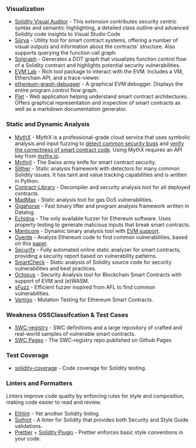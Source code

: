 ### Visualization

- [Solidity Visual Auditor](https://marketplace.visualstudio.com/items?itemName=tintinweb.solidity-visual-auditor)
  \- This extension contributes security centric syntax and semantic highlighting, a detailed class
  outline and advanced Solidity code insights to Visual Studio Code
- [Sūrya](https://github.com/ConsenSys/surya) - Utility tool for smart contract systems, offering a
  number of visual outputs and information about the contracts' structure. Also supports querying
  the function call graph.
- [Solgraph](https://github.com/raineorshine/solgraph) - Generates a DOT graph that visualizes
  function control flow of a Solidity contract and highlights potential security vulnerabilities.
- [EVM Lab](https://github.com/ethereum/evmlab) - Rich tool package to interact with the EVM.
  Includes a VM, Etherchain API, and a trace-viewer.
- [ethereum-graph-debugger](https://github.com/fergarrui/ethereum-graph-debugger) - A graphical EVM
  debugger. Displays the entire program control flow graph.
- [Piet](https://github.com/slockit/piet) - Web application helping understand smart contract
  architectures. Offers graphical representation and inspection of smart contracts as well as a
  markdown documentation generator.

### Static and Dynamic Analysis

- [MythX](https://mythx.io) - MythX is a professional-grade cloud service that uses symbolic
  analysis and input fuzzing to
  [detect common security bugs](https://medium.com/consensys-diligence/detecting-the-top-4-critical-smart-contract-vulnerabilities-with-mythx-9c568d7db7a6)
  and
  [verify the correctness of smart contract code](https://medium.com/coinmonks/advanced-smart-contract-security-verification-in-remix-9630b43695e5).
  Using MythX requires an API key from [mythx.io](https://mythx.io).
- [Mythril](https://github.com/ConsenSys/mythril) - The Swiss army knife for smart contract
  security.
- [Slither](https://github.com/trailofbits/slither) - Static analysis framework with detectors for
  many common Solidity issues. It has taint and value tracking capabilities and is written in
  Python.
- [Contract-Library](https://contract-library.com) - Decompiler and security analysis tool for all
  deployed contracts.
- [MadMax](https://github.com/nevillegrech/MadMax) - Static analysis tool for gas DoS
  vulnerabilities.
- [Gigahorse](https://github.com/nevillegrech/gigahorse-toolchain) - Fast binary lifter and program
  analysis framework written in Datalog.
- [Echidna](https://github.com/trailofbits/echidna) - The only available fuzzer for Ethereum
  software. Uses property testing to generate malicious inputs that break smart contracts.
- [Manticore](https://github.com/trailofbits/manticore) - Dynamic binary analysis tool with
  [EVM support](https://asciinema.org/a/haJU2cl0R0Q3jB9wd733LVosL).
- [Oyente](https://github.com/melonproject/oyente) - Analyze Ethereum code to find common
  vulnerabilities, based on this [paper](http://www.comp.nus.edu.sg/~loiluu/papers/oyente.pdf).
- [Securify](https://github.com/eth-sri/securify2) - Fully automated online static analyzer for
  smart contracts, providing a security report based on vulnerability patterns.
- [SmartCheck](https://tool.smartdec.net) - Static analysis of Solidity source code for security
  vulnerabilities and best practices.
- [Octopus](https://github.com/pventuzelo/octopus) - Security Analysis tool for Blockchain Smart
  Contracts with support of EVM and (e)WASM.
- [sFuzz](https://sfuzz.github.io/) - Efficient fuzzer inspired from AFL to find common
  vulnerabilities.
- [Vertigo](https://github.com/JoranHonig/vertigo) - Mutation Testing for Ethereum Smart Contracts.

### Weakness OSSClassifcation & Test Cases

- [SWC-registry](https://github.com/SmartContractSecurity/SWC-registry/) - SWC definitions and a
  large repository of crafted and real-world samples of vulnerable smart contracts.
- [SWC Pages](https://smartcontractsecurity.github.io/SWC-registry/) - The SWC-registry repo
  published on Github Pages

### Test Coverage

- [solidity-coverage](https://github.com/sc-forks/solidity-coverage) - Code coverage for Solidity
  testing.

### Linters and Formatters

Linters improve code quality by enforcing rules for style and composition, making code easier to
read and review.

- [Ethlint](https://github.com/duaraghav8/Ethlint) - Yet another Solidity linting.
- [Solhint](https://github.com/protofire/solhint) - A linter for Solidity that provides both
  Security and Style Guide validations.
- [Prettier](https://prettier.io/) +
  [Solidity Plugin](https://github.com/prettier-solidity/prettier-plugin-solidity) - Prettier
  enforces basic style conventions in your code.
